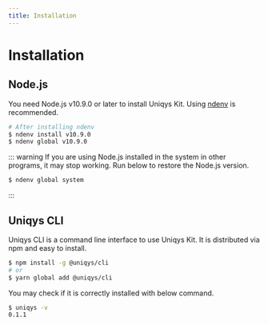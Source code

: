 ```yaml
---
title: Installation
---
```


# Installation

## Node.js

You need Node.js v10.9.0 or later to install Uniqys Kit.
Using [ndenv](https://github.com/riywo/ndenv) is recommended.

```bash
# After installing ndenv
$ ndenv install v10.9.0
$ ndenv global v10.9.0
```

::: warning
If you are using Node.js installed in the system in other programs, it may stop working.
Run below to restore the Node.js version.
```bash
$ ndenv global system
```
:::

## Uniqys CLI

Uniqys CLI is a command line interface to use Uniqys Kit.
It is distributed via npm and easy to install.

```bash
$ npm install -g @uniqys/cli
# or
$ yarn global add @uniqys/cli
```

You may check if it is correctly installed with below command.

```bash
$ uniqys -v
0.1.1
```
